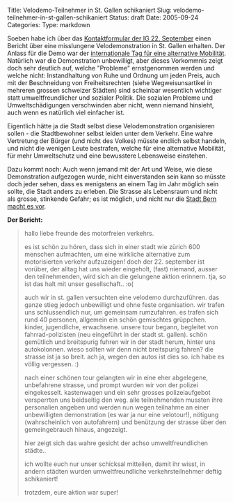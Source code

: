 Title: Velodemo-Teilnehmer in St. Gallen schikaniert
Slug: velodemo-teilnehmer-in-st-gallen-schikaniert
Status: draft
Date: 2005-09-24
Categories:
Type: markdown

Soeben habe ich über das [Kontaktformular der IG 22. September](http://www.22september.ch/kontakt/) einen Bericht über eine misslungene Velodemonstration in St. Gallen erhalten. Der Anlass für die Demo war der [internationale Tag für eine alternative Mobilität](http://blog.irregular.ch/2005/09/23/erfolgreiche-velodemo-fur-den-internationalen-tag-der-alternativen-mobilitat/). Natürlich war die Demonstration unbewilligt, aber dieses Vorkommnis zeigt doch sehr deutlich auf, welche "Probleme" ernstgenommen werden und welche nicht: Instandhaltung von Ruhe und Ordnung um jeden Preis, auch mit der Beschneidung von Freiheitsrechten (siehe Wegweisunsartikel in mehreren grossen schweizer Städten) sind scheinbar wesentlich wichtiger statt umweltfreundlicher und sozialer Politik.
Die sozialen Probleme und Umweltschädigungen verschwinden aber nicht, wenn niemand hinsieht, auch wenn es natürlich viel einfacher ist.

Eigentlich hätte ja die Stadt selbst diese Velodemonstration organisieren sollen - die Stadtbewohner selbst leiden unter dem Verkehr. Eine wahre Vertretung der Bürger (und nicht des Volkes) müsste endlich selbst handeln, und nicht die wenigen Leute bestrafen, welche für eine alternative Mobilität, für mehr Umweltschutz und eine bewusstere Lebensweise einstehen.

Dazu kommt noch: Auch wenn jemand mit der Art und Weise, wie diese Demonstration aufgezogen wurde, nicht einverstanden sein kann so müsste doch jeder sehen, dass es wenigstens an einem Tag im Jahr möglich sein sollte, die Stadt anders zu erleben. Die Strasse als Lebensraum und nicht als grosse, stinkende Gefahr; es ist möglich, und nicht nur die [Stadt Bern macht es vor](http://www.espace.ch/artikel_134324.html).

**Der Bericht:**

> hallo liebe freunde des motorfreien verkehrs.
>
> es ist schön zu hören, dass sich in einer stadt wie zürich 600 menschen aufmachten, um eine wirkliche alternative zum motorisierten verkehr aufzuzeigen!
> doch der 22. september ist vorüber, der alltag hat uns wieder eingeholt, (fast) niemand, ausser den teilnehmenden, wird sich an die gelungene aktion erinnern. tja, so ist das halt mit unser gesellschaft.. :o(
>
> auch wir in st. gallen versuchten eine velodemo durchzuführen. das ganze stieg jedoch unbewilligt und ohne feste organisation. wir trafen uns schlussendlich nur, um gemeinsam rumzufahren. es trafen sich rund 40 personen, allgemein ein schön gemischtes grüppchen. kinder, jugendliche, erwachsene.
> unsere tour begann, begleitet von fahrrad-polizisten (neu eingeführt in der stadt st. gallen). schön gemütlich und breitspurig fuhren wir in der stadt herum, hinter uns autokolonnen. wieso sollten wir denn nicht breitspurig fahren? die strasse ist ja so breit. ach ja, wegen den autos ist dies so. ich habe es völlig vergessen. :)
>
> nach einer schönen tour gelangten wir in eine eher abgelegene, unbefahrene strasse, und prompt wurden wir von der polizei eingekesselt. kastenwagen und ein sehr grosses polizeiaufgebot versperrten uns beidseitig den weg.
> alle teilnehmenden mussten ihre personalien angeben und werden nun wegen teilnahme an einer unbewilligten demonstration (es war ja nur eine velotour!), nötigung (wahrscheinlich von autofahrern) und benützung der strasse über den gemeingebrauch hinaus, angezeigt.
>
> hier zeigt sich das wahre gesicht der achso umweltfreundlichen städte..
>
> ich wollte euch nur unser schicksal mitteilen, damit ihr wisst, in andern städten wurden umweltfreundliche verkehrsteilnehmer deftig schikaniert!
>
> trotzdem, eure aktion war super!
